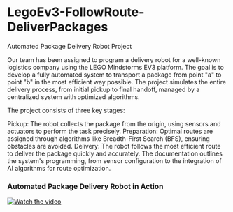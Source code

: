 # LegoEv3-FollowRoute-DeliverPackages

Automated Package Delivery Robot Project

Our team has been assigned to program a delivery robot for a well-known logistics company using the LEGO Mindstorms EV3 platform. The goal is to develop a fully automated system to transport a package from point "a" to point "b" in the most efficient way possible. The project simulates the entire delivery process, from initial pickup to final handoff, managed by a centralized system with optimized algorithms.

The project consists of three key stages:

Pickup: The robot collects the package from the origin, using sensors and actuators to perform the task precisely.
Preparation: Optimal routes are assigned through algorithms like Breadth-First Search (BFS), ensuring obstacles are avoided.
Delivery: The robot follows the most efficient route to deliver the package quickly and accurately.
The documentation outlines the system's programming, from sensor configuration to the integration of AI algorithms for route optimization.


### Automated Package Delivery Robot in Action
[![Watch the video](https://img.youtube.com/vi/USjFG8ZzcyE/hqdefault.jpg)](https://youtu.be/USjFG8ZzcyE)



